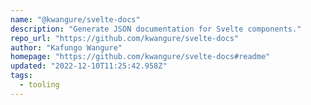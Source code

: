 ```yaml
---
name: "@kwangure/svelte-docs"
description: "Generate JSON documentation for Svelte components."
repo_url: "https://github.com/kwangure/svelte-docs"
author: "Kafungo Wangure"
homepage: "https://github.com/kwangure/svelte-docs#readme"
updated: "2022-12-10T11:25:42.958Z"
tags: 
  - tooling
---
```

